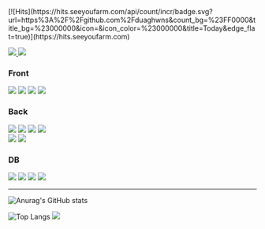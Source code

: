 <div>
  <div>
[![Hits](https://hits.seeyoufarm.com/api/count/incr/badge.svg?url=https%3A%2F%2Fgithub.com%2Fduaghwns&count_bg=%23FF0000&title_bg=%23000000&icon=&icon_color=%23000000&title=Today&edge_flat=true)](https://hits.seeyoufarm.com)
<p>
<a href="https://www.instagram.com/duaghwns/" target="_blank">
    <img src="https://img.shields.io/badge/duaghwns-pink?style=for-the/badge&logo=instagram&logoColor=FFFFFF"/>
</a>
<a href="https://blog.naver.com/5-5-5-5" target="_blank">
    <img src="https://img.shields.io/badge/Blog-6DB33F?style=for-the/badge&logo=Counter-Strike&logoColor=FFFFFF"/>
</a>
</p>
  </div>
<h3>Front</h3>
    <div>
    <img src="https://img.shields.io/badge/HTML5-E34F26?style=for-the/badge&logo=HTML5&logoColor=FFFFFF"/>
    <img src="https://img.shields.io/badge/CSS3-1572B6?style=for-the/badge&logo=CSS3&logoColor=FFFFFF"/>
    <img src="https://img.shields.io/badge/JavaScript-F7DF1E?style=for-the/badge&logo=JavaScript&logoColor=FFFFFF"/>
    <!-- <img src="https://img.shields.io/badge/Vue.js-4FC08D?style=for-the/badge&logo=Vue.js&logoColor=FFFFFF"/> -->
    <img src="https://img.shields.io/badge/jQuery-0769AD?style=for-the/badge&logo=jQuery&logoColor=FFFFFF"/>
    </div>

<h3>Back</h3>
    <div>
    <img src="https://img.shields.io/badge/Java-007396?style=for-the/badge&logo=Java&logoColor=FFFFFF"/>
    <img src="https://img.shields.io/badge/C Sharp-111324?style=for-the/badge&logo=C Sharp&logoColor=FFFFFF"/>
    <img src="https://img.shields.io/badge/Hibernate-59666C?style=for-the/badge&logo=Hibernate&logoColor=FFFFFF"/>
    <img src="https://img.shields.io/badge/Spring-6DB33F?style=for-the/badge&logo=Spring&logoColor=FFFFFF"/><br>
    <img src="https://img.shields.io/badge/SpringBoot-6DB33F?style=for-the/badge&logo=SpringBoot&logoColor=FFFFFF"/>
    <img src="https://img.shields.io/badge/ThymeLeaf-007396?style=for-the/badge&logo=ThymeLeaf&logoColor=FFFFFF"/>
    <!-- <img src="https://img.shields.io/badge/JPA-6DB33F?style=for-the/badge&logo=JPA&logoColor=FFFFFF"/> -->
    </div>

<h3>DB</h3>
    <div>
    <img src="https://img.shields.io/badge/Oracle-F80000?style=for-the/badge&logo=Oracle&logoColor=FFFFFF"/>
    <img src="https://img.shields.io/badge/MariaDB-003545?style=for-the/badge&logo=MariaDB&logoColor=FFFFFF"/>
    <img src="https://img.shields.io/badge/MySQL-4479A1?style=for-the/badge&logo=MySQL&logoColor=FFFFFF"/>
    <img src="https://img.shields.io/badge/MSSQL-cc2927?style=for-the/badge&logo=Microsoft SQL Server&logoColor=FFFFFF"/>
    </div>

<hr>

 ![Anurag's GitHub stats](https://github-readme-stats.vercel.app/api?username=duaghwns&show_icons=true&theme=codeSTACKr)

 ![Top Langs](https://github-readme-stats.vercel.app/api/top-langs/?username=duaghwns&theme=github_dark&layout=compact&hide_border=true&hide_title=true)
  <img align='light' src="http://mazassumnida.wtf/api/v2/generate_badge?boj=hojoon2id">
</div>

